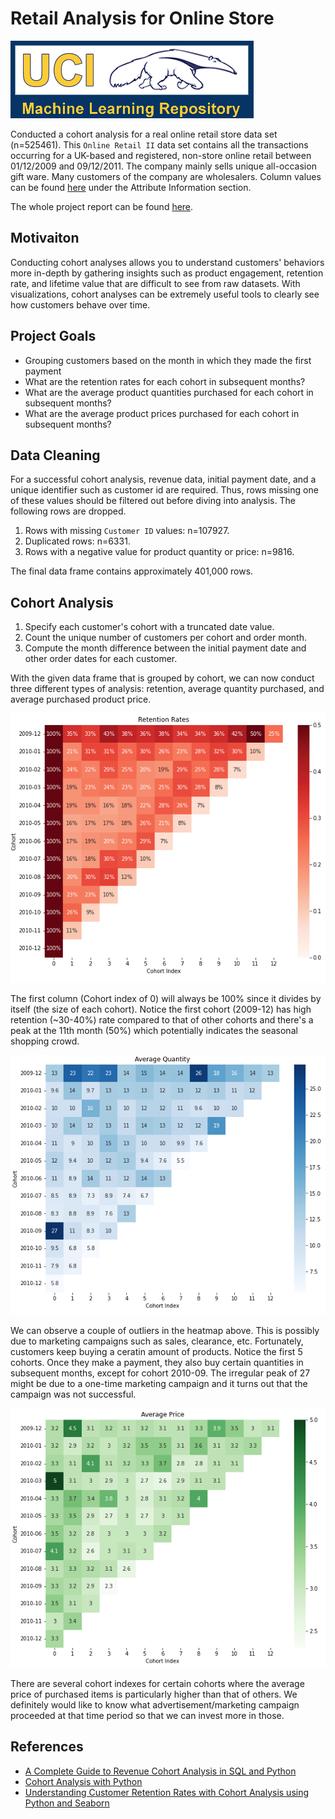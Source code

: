 # Retail Analysis for Online Store

![uci](./img/uci.png)

Conducted a cohort analysis for a real online retail store data set (n=525461). This `Online Retail II` data set contains all the transactions occurring for a UK-based and registered, non-store online retail between 01/12/2009 and 09/12/2011. The company mainly sells unique all-occasion gift ware. Many customers of the company are wholesalers. Column values can be found [here](https://archive.ics.uci.edu/ml/datasets/Online+Retail+II) under the Attribute Information section.

The whole project report can be found [here](./analysis.ipynb).

## Motivaiton

Conducting cohort analyses allows you to understand customers' behaviors more in-depth by gathering insights such as product engagement, retention rate, and lifetime value that are difficult to see from raw datasets. With visualizations, cohort analyses can be extremely useful tools to clearly see how customers behave over time. 

## Project Goals

- Grouping customers based on the month in which they made the first payment
- What are the retention rates for each cohort in subsequent months?
- What are the average product quantities purchased for each cohort in subsequent months?
- What are the average product prices purchased for each cohort in subsequent months?

## Data Cleaning

For a successful cohort analysis, revenue data, initial payment date, and a unique identifier such as customer id are required. Thus, rows missing one of these values should be filtered out before diving into analysis. The following rows are dropped.

1. Rows with missing `Customer ID` values: n=107927.
2. Duplicated rows: n=6331.
3. Rows with a negative value for product quantity or price: n=9816.

The final data frame contains approximately 401,000 rows.

## Cohort Analysis

1. Specify each customer's cohort with a truncated date value.
2. Count the unique number of customers per cohort and order month.
3. Compute the month difference between the initial payment date and other order dates for each customer.

With the given data frame that is grouped by cohort, we can now conduct three different types of analysis: retention, average quantity purchased, and average purchased product price.

![retention](./img/retention.png)

The first column (Cohort index of 0) will always be 100% since it divides by itself (the size of each cohort). Notice the first cohort (2009-12) has high retention (~30-40%) rate compared to that of other cohorts and there's a peak at the 11th month (50%) which potentially indicates the seasonal shopping crowd.

![quantity](./img/quantity.png)

We can observe a couple of outliers in the heatmap above. This is possibly due to marketing campaigns such as sales, clearance, etc. Fortunately, customers keep buying a ceratin amount of products. Notice the first 5 cohorts. Once they make a payment, they also buy certain quantities in subsequent months, except for cohort 2010-09. The irregular peak of 27 might be due to a one-time marketing campaign and it turns out that the campaign was not successful.

![price](./img/price.png)

There are several cohort indexes for certain cohorts where the average price of purchased items is particularly higher than that of others. We definitely would like to know what advertisement/marketing campaign proceeded at that time period so that we can invest more in those.

## References

- [A Complete Guide to Revenue Cohort Analysis in SQL and Python](https://towardsdatascience.com/a-complete-guide-to-revenue-cohort-analysis-in-sql-and-python-9eeecd4c731a)
- [Cohort Analysis with Python](https://www.kaggle.com/code/ahmetokanyilmaz/cohort-analysis-with-python)
- [Understanding Customer Retention Rates with Cohort Analysis using Python and Seaborn](https://yuanyexi.medium.com/understanding-customer-retention-rates-with-cohort-analysis-using-python-and-seaborn-5da6ea015935)
